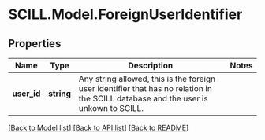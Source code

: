 # SCILL.Model.ForeignUserIdentifier
## Properties

Name | Type | Description | Notes
------------ | ------------- | ------------- | -------------
**user_id** | **string** | Any string allowed, this is the foreign user identifier that has no relation in the SCILL database and the user is unkown to SCILL. | 

[[Back to Model list]](../README.md#documentation-for-models) [[Back to API list]](../README.md#documentation-for-api-endpoints) [[Back to README]](../README.md)

